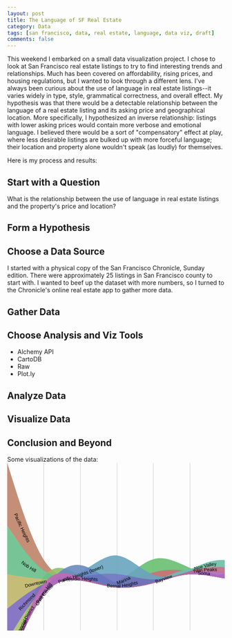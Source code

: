 ```yaml
---
layout: post
title: The Language of SF Real Estate
category: Data
tags: [san francisco, data, real estate, language, data viz, draft]
comments: false
---
```




This weekend I embarked on a small data visualization project. I chose to look at San Francisco real estate listings to try to find interesting trends and relationships. Much has been covered on affordability, rising prices, and housing regulations, but I wanted to look through a different lens. I've always been curious about the use of language in real estate listings--it varies widely in type, style, grammatical correctness, and overall effect. My hypothesis was that there would be a detectable relationship between the language of a real estate listing and its asking price and geographical location. More specifically, I hypothesized an inverse relationship: listings with lower asking prices would contain more verbose and emotional language. I believed there would be a sort of "compensatory" effect at play, where less desirable listings are bulked up with more forceful language; their location and property alone wouldn't speak (as loudly) for themselves. 

Here is my process and results:

<h2>Start with a Question</h2>
<p>What is the relationship between the use of language in real estate listings and the property's price and location?</p>

<h2>Form a Hypothesis</h2>

<h2>Choose a Data Source</h2>
I started with a physical copy of the San Francisco Chronicle, Sunday edition. There were approximately 25 listings in San Francisco county to start with. I wanted to beef up the dataset with more numbers, so I turned to the Chronicle's online real estate app to gather more data.

<h2>Gather Data</h2>


<h2>Choose Analysis and Viz Tools</h2>
<ul>
<li>Alchemy API</li>
<li>CartoDB</li>
<li>Raw</li>
<li>Plot.ly</li>
</ul>

<h2>Analyze Data</h2>

<h2>Visualize Data</h2>


<h2>Conclusion and Beyond</h2>






Some visualizations of the data:
<svg width="650" xmlns:xlink="http://www.w3.org/1999/xlink" height="500" xmlns="http://www.w3.org/2000/svg"><g><g class="x axis" transform="translate(0,480)" style="stroke-width: 1px; font-size: 10px; font-family: Arial, Helvetica;"><g class="tick" transform="translate(0,0)" style="opacity: 1;"><line y2="-480" x2="0" style="shape-rendering: crispEdges; fill: none; stroke: rgb(204, 204, 204);"></line><text y="3" x="0" dy=".71em" style="text-anchor: middle;">1</text></g><g class="tick" transform="translate(84.7,0)" style="opacity: 1;"><line y2="-480" x2="0" style="shape-rendering: crispEdges; fill: none; stroke: rgb(204, 204, 204);"></line><text y="3" x="0" dy=".71em" style="text-anchor: middle;">2</text></g><g class="tick" transform="translate(169.4,0)" style="opacity: 1;"><line y2="-480" x2="0" style="shape-rendering: crispEdges; fill: none; stroke: rgb(204, 204, 204);"></line><text y="3" x="0" dy=".71em" style="text-anchor: middle;">3</text></g><g class="tick" transform="translate(254.10000000000005,0)" style="opacity: 1;"><line y2="-480" x2="0" style="shape-rendering: crispEdges; fill: none; stroke: rgb(204, 204, 204);"></line><text y="3" x="0" dy=".71em" style="text-anchor: middle;">4</text></g><g class="tick" transform="translate(338.8,0)" style="opacity: 1;"><line y2="-480" x2="0" style="shape-rendering: crispEdges; fill: none; stroke: rgb(204, 204, 204);"></line><text y="3" x="0" dy=".71em" style="text-anchor: middle;">5</text></g><g class="tick" transform="translate(423.5,0)" style="opacity: 1;"><line y2="-480" x2="0" style="shape-rendering: crispEdges; fill: none; stroke: rgb(204, 204, 204);"></line><text y="3" x="0" dy=".71em" style="text-anchor: middle;">6</text></g><g class="tick" transform="translate(508.2000000000001,0)" style="opacity: 1;"><line y2="-480" x2="0" style="shape-rendering: crispEdges; fill: none; stroke: rgb(204, 204, 204);"></line><text y="3" x="0" dy=".71em" style="text-anchor: middle;">7</text></g><g class="tick" transform="translate(592.9000000000001,0)" style="opacity: 1;"><line y2="-480" x2="0" style="shape-rendering: crispEdges; fill: none; stroke: rgb(204, 204, 204);"></line><text y="3" x="0" dy=".71em" style="text-anchor: middle;">8</text></g><g class="tick" transform="translate(677.6,0)" style="opacity: 1;"><line y2="-480" x2="0" style="shape-rendering: crispEdges; fill: none; stroke: rgb(204, 204, 204);"></line><text y="3" x="0" dy=".71em" style="text-anchor: middle;">9</text></g><g class="tick" transform="translate(762.3000000000001,0)" style="opacity: 1;"><line y2="-480" x2="0" style="shape-rendering: crispEdges; fill: none; stroke: rgb(204, 204, 204);"></line><text y="3" x="0" dy=".71em" style="text-anchor: middle;">10</text></g><g class="tick" transform="translate(847,0)" style="opacity: 1;"><line y2="-480" x2="0" style="shape-rendering: crispEdges; fill: none; stroke: rgb(204, 204, 204);"></line><text y="3" x="0" dy=".71em" style="text-anchor: middle;">11</text></g><path class="domain" d="M0,-480V0H847V-480" style="shape-rendering: crispEdges; fill: none; stroke: rgb(204, 204, 204);"></path></g><path class="layer" d="M0,478.99997997414914L14.116666666666667,444.19004469895077C28.233333333333334,409.38010942375234,56.46666666666667,339.76023887335566,84.7,304.155944846971C112.93333333333334,268.55165082058636,141.16666666666669,266.9629333182138,169.40000000000003,270.94974646229787C197.63333333333335,274.9365596063819,225.8666666666667,284.4989033969225,254.10000000000005,280.9707438381187C282.33333333333337,277.4425842793149,310.5666666666667,260.82392137116665,338.8,252.980466451297C367.0333333333333,245.1370115314273,395.26666666666665,246.06876459983613,423.5,250.48974334327156C451.73333333333335,254.91072208670698,479.9666666666667,262.82092650516904,508.20000000000005,266.9278914168327C536.4333333333334,271.0348563284964,564.6666666666667,271.3385817333617,621.1333333333333,271.15250820235906C677.6,270.9664346713564,762.3,270.2905622044857,804.65,269.95262597105034L847,269.61468973761504L847,270.61468973761504L804.65,270.9526259710504C762.3,271.2905622044857,677.6,271.9664346713564,621.1333333333334,272.15250820235906C564.6666666666667,272.3385817333617,536.4333333333334,272.03485632849635,508.20000000000005,267.92789141683267C479.9666666666667,263.82092650516904,451.73333333333335,255.910722086707,423.5,257.4977140282629C395.26666666666665,259.0847059698188,367.0333333333333,270.16889427139256,338.8,278.0123491912623C310.5666666666667,285.85580411113193,282.33333333333337,290.4585256492975,254.10000000000002,287.97871452311C225.8666666666667,285.4989033969225,197.63333333333335,275.9365596063819,169.40000000000003,271.94974646229787C141.16666666666669,267.9629333182138,112.93333333333334,269.55165082058636,84.7,305.155944846971C56.46666666666667,340.76023887335566,28.233333333333334,410.3801094237524,14.116666666666667,445.1900446989507L0,479.99997997414914Z" title="Bernal Heights" style="fill-opacity: 0.9; fill: rgb(191, 105, 105);"></path><path class="layer" d="M0,5.684341886080802e-14L14.116666666666667,45.02336468171689C28.233333333333334,90.04672936343373,56.46666666666667,180.0934587268674,84.7,224.32246465739794C112.93333333333334,268.5514705879285,141.16666666666669,266.96275308555596,169.40000000000003,270.94956622964C197.63333333333335,274.93637937372404,225.8666666666667,284.4987231642647,254.10000000000005,286.97859103036296C282.33333333333337,289.45845889646125,310.5666666666667,284.8558508381173,338.8,277.0123925806058C367.0333333333333,269.16893432309433,395.26666666666665,258.0846258664153,423.5,256.4975771849486C451.73333333333335,254.91052850348194,479.9666666666667,262.8207395972276,508.20000000000005,266.9277078465331C536.4333333333334,271.03467609583856,564.6666666666667,271.33840150070387,621.1333333333333,271.1523279697012C677.6,270.96625443869857,762.3,270.2903819718279,804.65,269.95244573839256L847,269.61450950495725L847,270.61450950495725L804.65,270.95244573839256C762.3,271.29038197182786,677.6,271.96625443869857,621.1333333333334,272.1523279697012C564.6666666666667,272.33840150070387,536.4333333333334,272.03467609583856,508.20000000000005,267.92770784653305C479.9666666666667,263.8207395972276,451.73333333333335,255.91052850348194,423.5,257.4975771849486C395.26666666666665,259.0846258664153,367.0333333333333,270.16893432309433,338.8,278.0123925806058C310.5666666666667,285.8558508381173,282.33333333333337,290.45845889646125,254.10000000000002,287.97859103036296C225.8666666666667,285.4987231642646,197.63333333333335,275.93637937372404,169.40000000000003,271.94956622964C141.16666666666669,267.96275308555596,112.93333333333334,269.5514705879285,84.7,249.48720679807548C56.46666666666667,229.42294300822243,28.233333333333334,187.70569792614378,14.116666666666667,166.84707538510446L0,145.98845284406514Z" title="Pacific Heights" style="fill-opacity: 0.9; fill: rgb(191, 131, 105);"></path><path class="layer" d="M0,478.9999599482983L14.116666666666667,444.1900246730999C28.233333333333334,409.38008939790154,56.46666666666667,339.7602188475048,84.7,302.15640854971997C112.93333333333334,264.55259825193514,141.16666666666669,258.96484820676227,169.40000000000003,262.9516613508463C197.63333333333335,266.93847449493035,225.8666666666667,280.4998508282713,254.10000000000005,284.97923496576976C282.33333333333337,289.45861910326823,310.5666666666667,284.8560110449243,338.8,277.0125527874128C367.0333333333333,269.1690945299013,395.26666666666665,258.0847860732223,423.5,256.49773739175555C451.73333333333335,254.9106887102889,479.9666666666667,262.8208998040345,508.20000000000005,266.92786805334003C536.4333333333334,271.03483630264554,564.6666666666667,271.33856170751085,621.1333333333333,271.1524881765082C677.6,270.9664146455055,762.3,270.29054217863484,804.65,269.9526059451995L847,269.6146697117642L847,270.6146697117642L804.65,270.9526059451995C762.3,271.29054217863484,677.6,271.96641464550555,621.1333333333334,272.1524881765082C564.6666666666667,272.33856170751085,536.4333333333334,272.03483630264554,508.20000000000005,267.92786805334003C479.9666666666667,263.8208998040345,451.73333333333335,255.91068871028887,423.5,257.49773739175555C395.26666666666665,259.0847860732223,367.0333333333333,270.16909452990126,338.8,278.0125527874128C310.5666666666667,285.8560110449243,282.33333333333337,290.45861910326823,254.10000000000002,287.9786978349009C225.8666666666667,285.49877656653365,197.63333333333335,275.93632597145506,169.40000000000003,271.94951282737105C141.16666666666669,267.962699683287,112.93333333333334,269.55152399019755,84.7,305.1558714188511C56.46666666666667,340.7602188475048,28.233333333333334,410.3800893979015,14.116666666666667,445.19002467309986L0,479.9999599482983Z" title="Civic Center" style="fill-opacity: 0.9; fill: rgb(191, 156, 105);"></path><path class="layer" d="M0,258.03312851477153L14.116666666666667,260.0509951408524C28.233333333333334,262.0688617669334,56.46666666666667,266.1045950190953,84.7,267.3281028939899C112.93333333333334,268.55161076888464,141.16666666666669,266.9628932665121,169.40000000000003,270.9497064105961C197.63333333333335,274.9365195546801,225.8666666666667,284.49886334522074,254.10000000000005,286.9787312113191C282.33333333333337,289.4585990774174,310.5666666666667,284.85599101907343,338.8,277.01253276156194C367.0333333333333,269.16907450405046,395.26666666666665,258.08476604737143,423.5,256.49771736590475C451.73333333333335,254.910668684438,479.9666666666667,262.82087977818367,508.20000000000005,266.9278480274891C536.4333333333334,271.03481627679463,564.6666666666667,271.33854168166,621.1333333333333,271.15246815065734C677.6,270.9663946196547,762.3,270.290522152784,804.65,269.9525859193486L847,269.6146496859133L847,270.6146496859133L804.65,270.9525859193486C762.3,271.290522152784,677.6,271.96639461965464,621.1333333333334,272.1524681506573C564.6666666666667,272.33854168166,536.4333333333334,272.0348162767946,508.20000000000005,267.9278480274891C479.9666666666667,263.8208797781836,451.73333333333335,255.910668684438,423.5,257.49771736590475C395.26666666666665,259.08476604737143,367.0333333333333,270.16907450405046,338.8,278.01253276156194C310.5666666666667,285.85599101907343,282.33333333333337,290.4585990774174,254.10000000000002,287.9787312113191C225.8666666666667,285.49886334522074,197.63333333333335,275.9365195546801,169.40000000000003,271.9497064105961C141.16666666666669,267.9628932665121,112.93333333333334,269.55161076888464,84.7,281.34512138356604C56.46666666666667,293.13863199824743,28.233333333333334,315.13693572523766,14.116666666666667,326.1360875887328L0,337.1352394522279Z" title="Downtown" style="fill-opacity: 0.9; fill: rgb(191, 182, 105);"></path><path class="layer" d="M0,410.8103848555504L14.116666666666667,387.365372087193C28.233333333333334,363.92035931883566,56.46666666666667,317.030333782121,84.7,292.79096226257735C112.93333333333334,268.5515907430337,141.16666666666669,266.9628732406612,169.40000000000003,270.94968638474523C197.63333333333335,274.93649952882924,225.8666666666667,284.4988433193699,254.10000000000005,286.9787111854682C282.33333333333337,289.4585790515665,310.5666666666667,284.8559709932225,338.8,277.012512735711C367.0333333333333,269.16905447819954,395.26666666666665,258.0847460215205,423.5,256.49769734005383C451.73333333333335,254.91064865858715,479.9666666666667,262.8208597523328,508.20000000000005,266.92782800163826C536.4333333333334,271.03479625094377,564.6666666666667,271.3385216558091,621.1333333333333,271.1524481248064C677.6,270.9663745938037,762.3,270.29050212693306,804.65,269.95256589349776L847,269.6146296600624L847,270.6146296600624L804.65,270.9525658934977C762.3,271.29050212693306,677.6,271.9663745938037,621.1333333333334,272.1524481248064C564.6666666666667,272.33852165580913,536.4333333333334,272.03479625094377,508.20000000000005,267.92782800163826C479.9666666666667,263.8208597523328,451.73333333333335,255.91064865858715,423.5,257.49769734005383C395.26666666666665,259.0847460215205,367.0333333333333,270.16905447819954,338.8,278.012512735711C310.5666666666667,285.8559709932225,282.33333333333337,290.4585790515665,254.10000000000002,287.97871118546817C225.8666666666667,285.4988433193699,197.63333333333335,275.93649952882924,169.40000000000003,271.94968638474523C141.16666666666669,267.96287324066117,112.93333333333334,269.5515907430337,84.7,305.15584805535843C56.46666666666667,340.7601053676832,28.233333333333334,410.37990248996005,14.116666666666667,445.18980105109847L0,479.99969961223695Z" title="Financial District" style="fill-opacity: 0.9; fill: rgb(174, 191, 105);"></path><path class="layer" d="M0,478.99989987074565L14.116666666666667,433.97651850081974C28.233333333333334,388.9531371308938,56.46666666666667,298.90637439104205,84.7,263.3020803646574C112.93333333333334,227.69778633827275,141.16666666666669,246.53596102535528,169.40000000000003,260.73622026416683C197.63333333333335,274.9364795029784,225.8666666666667,284.498823293519,254.10000000000005,286.97869115961737C282.33333333333337,289.45855902571566,310.5666666666667,284.85595096737165,338.8,277.01249270986017C367.0333333333333,269.1690344523487,395.26666666666665,258.08472599566966,423.5,256.497677314203C451.73333333333335,254.91062863273626,479.9666666666667,262.8208397264819,508.20000000000005,266.9278079757874C536.4333333333334,271.03477622509286,564.6666666666667,271.3385016299582,621.1333333333333,261.11420819934267C677.6,250.88991476872707,762.3,230.13760250263056,804.65,219.7614463695823L847,209.3852902365341L847,252.61108933995172L804.65,255.949612289097C762.3,259.2881352382423,677.6,265.9651811365329,621.1333333333334,269.1518413832456C564.6666666666667,272.3385016299582,536.4333333333334,272.03477622509286,508.20000000000005,267.9278079757874C479.9666666666667,263.82083972648195,451.73333333333335,255.9106286327363,423.5,257.497677314203C395.26666666666665,259.08472599566966,367.0333333333333,270.1690344523487,338.8,278.01249270986017C310.5666666666667,285.85595096737165,282.33333333333337,290.45855902571566,254.10000000000002,287.97869115961737C225.8666666666667,285.498823293519,197.63333333333335,275.9364795029784,169.40000000000003,265.5580355624901C141.16666666666669,255.1795916220017,112.93333333333334,243.9850475315656,84.7,279.58934155795026C56.46666666666667,315.1936355843349,28.233333333333334,397.5967677275403,14.116666666666667,438.79833379914294L0,479.99989987074565Z" title="Hayes Valley" style="fill-opacity: 0.9; fill: rgb(148, 191, 105);"></path><path class="layer" d="M0,478.9998798448948L14.116666666666667,444.18994456969637C28.233333333333334,409.380009294498,56.46666666666667,339.76013874410125,84.7,304.15584471771666C112.93333333333334,268.551550691332,141.16666666666669,266.96283318895945,169.40000000000003,270.9496463330435C197.63333333333335,274.9364594771275,225.8666666666667,284.49880326766817,254.10000000000005,286.9786711337665C282.33333333333337,289.4585389998648,310.5666666666667,284.8559309415208,338.8,277.01247268400925C367.0333333333333,269.16901442649777,395.26666666666665,258.0847059698188,423.5,256.4976572883521C451.73333333333335,254.91060860688543,479.9666666666667,262.82081970063103,508.20000000000005,262.80554483685796C536.4333333333334,262.79026997308483,564.6666666666667,254.84950915179297,621.1333333333333,254.66343562079032C677.6,254.47736208978765,762.3,262.0459758490741,804.65,265.8302827287174L847,269.6145896083607L847,270.6145896083607L804.65,270.9524857900943C762.3,271.29038197182786,677.6,271.9661743352951,621.1333333333334,272.1522478662977C564.6666666666667,272.33832139730043,536.4333333333334,272.03467609583856,508.20000000000005,267.92774789823477C479.9666666666667,263.82081970063103,451.73333333333335,255.9106086068854,423.5,257.49765728835206C395.26666666666665,259.08470596981874,367.0333333333333,270.16901442649777,338.8,278.01247268400925C310.5666666666667,285.8559309415208,282.33333333333337,290.4585389998648,254.10000000000002,287.97867113376645C225.8666666666667,285.49880326766817,197.63333333333335,275.9364594771275,169.40000000000003,271.9496463330435C141.16666666666669,267.9628331889595,112.93333333333334,269.551550691332,84.7,305.15584471771666C56.46666666666667,340.76013874410125,28.233333333333334,410.380009294498,14.116666666666667,445.1899445696964L0,479.9998798448948Z" title="Inner Mission" style="fill-opacity: 0.9; fill: rgb(122, 191, 105);"></path><path class="layer" d="M0,478.99985981904393L14.116666666666667,444.18992454384556C28.233333333333334,409.37998926864714,56.46666666666667,339.7601187182504,84.7,304.15582469186575C112.93333333333334,268.5515306654811,141.16666666666669,266.9628131631086,169.40000000000003,270.94962630719266C197.63333333333335,274.93643945127667,225.8666666666667,284.4987832418173,254.10000000000005,273.39419345864763C282.33333333333337,262.28960367547796,310.5666666666667,230.51808031859798,338.8,222.67462206108647C367.0333333333333,214.83116380357495,395.26666666666665,230.91577064543193,423.5,242.91317961323324C451.73333333333335,254.91058858103455,479.9666666666667,262.8207996747802,508.20000000000005,266.9277679240857C536.4333333333334,271.03473617339114,564.6666666666667,271.3384615782565,621.1333333333333,271.15238804725385C677.6,270.96631451625115,762.3,270.2904420493805,804.65,269.9525058159452L847,269.61456958250983L847,270.61456958250983L804.65,270.95250581594513C762.3,271.2904420493805,677.6,271.96631451625115,621.1333333333334,272.15238804725385C564.6666666666667,272.3384615782565,536.4333333333334,272.03473617339114,508.20000000000005,267.9277679240857C479.9666666666667,263.8207996747802,451.73333333333335,255.91058858103452,423.5,251.3229598591415C395.26666666666665,246.73533113724847,367.0333333333333,245.47028478720802,338.8,253.31374304471953C310.5666666666667,261.15720130223104,282.33333333333337,278.10916416729447,254.10000000000002,281.8039737045559C225.8666666666667,285.4987832418173,197.63333333333335,275.93643945127667,169.40000000000003,271.9496263071926C141.16666666666669,267.9628131631086,112.93333333333334,269.5515306654811,84.7,305.15582469186575C56.46666666666667,340.7601187182504,28.233333333333334,410.37998926864714,14.116666666666667,445.1899245438455L0,479.99985981904393Z" title="Marina" style="fill-opacity: 0.9; fill: rgb(105, 191, 114);"></path><path class="layer" d="M0,145.98847286991594L14.116666666666667,166.6804320819304C28.233333333333334,187.37239129394487,56.46666666666667,228.75630971797383,84.7,248.65391017880205C112.93333333333334,268.55151063963024,141.16666666666669,266.96279313725773,169.40000000000003,270.9496062813418C197.63333333333335,274.9364194254258,225.8666666666667,284.4987632159664,254.10000000000005,286.97863108206474C282.33333333333337,289.458498948163,310.5666666666667,284.855890889819,338.8,277.01243263230754C367.0333333333333,269.16897437479605,395.26666666666665,258.084665918117,423.5,256.49761723665034C451.73333333333335,254.9105685551837,479.9666666666667,262.8207796489293,508.20000000000005,266.9277478982348C536.4333333333334,271.0347161475403,564.6666666666667,271.33844155240564,621.1333333333333,271.152368021403C677.6,270.9662944904003,762.3,270.29042202352963,804.65,269.95248579009433L847,269.614549556659L847,270.614549556659L804.65,270.9524857900943C762.3,271.29042202352963,677.6,271.9662944904003,621.1333333333334,272.15236802140294C564.6666666666667,272.33844155240564,536.4333333333334,272.0347161475403,508.20000000000005,267.9277478982348C479.9666666666667,263.8207796489293,451.73333333333335,255.9105685551837,423.5,257.4976172366504C395.26666666666665,259.084665918117,367.0333333333333,270.16897437479605,338.8,278.01243263230754C310.5666666666667,285.8558908898191,282.33333333333337,290.458498948163,254.10000000000002,287.97863108206474C225.8666666666667,285.4987632159664,197.63333333333335,275.9364194254258,169.40000000000003,271.94960628134174C141.16666666666669,267.96279313725773,112.93333333333334,269.55151063963024,84.7,268.16134944863614C56.46666666666667,266.77118825764205,28.233333333333334,262.40214837328136,14.116666666666667,260.21762843110105L0,258.0331084889207Z" title="Nob Hill" style="fill-opacity: 0.9; fill: rgb(105, 191, 139);"></path><path class="layer" d="M0,478.99981976734216L14.116666666666667,444.1898844921438C28.233333333333334,409.3799492169454,56.46666666666667,339.7600786665487,84.7,304.15578464016403C112.93333333333334,268.5514906137794,141.16666666666669,266.9627731114068,169.40000000000003,270.9495862554909C197.63333333333335,274.93639939957495,225.8666666666667,284.49874319011553,254.10000000000005,286.9786110562139C282.33333333333337,289.45847892231217,310.5666666666667,284.8558708639682,338.8,277.0124126064567C367.0333333333333,269.1689543489452,395.26666666666665,258.08464589226617,423.5,246.0872435997485C451.73333333333335,234.0898413072308,479.9666666666667,221.17934517887446,508.20000000000005,225.28631342817994C536.4333333333334,229.39328167748545,564.6666666666667,250.5177143044528,621.1333333333333,260.74199438450114C677.6,270.96627446454943,762.3,270.29040199767877,804.65,269.9524657642434L847,269.6145295308081L847,270.6145295308081L804.65,270.95246576424347C762.3,271.29040199767877,677.6,271.96627446454943,621.1333333333334,265.74737998246826C564.6666666666667,259.528485500387,536.4333333333334,246.41482406935387,508.20000000000005,242.3078558200484C479.9666666666667,238.2008875707429,451.73333333333335,243.10061250316502,423.5,251.0926291977156C395.26666666666665,259.08464589226617,367.0333333333333,270.1689543489452,338.8,278.0124126064567C310.5666666666667,285.85587086396816,282.33333333333337,290.45847892231217,254.10000000000002,287.9786110562139C225.8666666666667,285.49874319011553,197.63333333333335,275.9363993995749,169.40000000000003,271.9495862554909C141.16666666666669,267.9627731114068,112.93333333333334,269.5514906137794,84.7,305.15578464016403C56.46666666666667,340.7600786665487,28.233333333333334,410.37994921694536,14.116666666666667,445.18988449214373L0,479.99981976734216Z" title="Noe Valley" style="fill-opacity: 0.9; fill: rgb(105, 191, 165);"></path><path class="layer" d="M0,479L14.116666666666667,444.1900647248016C28.233333333333334,409.38012944960326,56.46666666666667,339.7602588992065,84.7,304.15596487282187C112.93333333333334,268.5516708464372,141.16666666666669,266.96295334406466,169.40000000000003,270.9497664881487C197.63333333333335,274.9365796322328,225.8666666666667,284.4989234227734,254.10000000000005,286.97879128887166C282.33333333333337,289.45865915497,310.5666666666667,284.85605109662606,338.8,274.5124202830329C367.0333333333333,264.16878946943973,395.26666666666665,248.08413590059735,423.5,246.49708721913066C451.73333333333335,244.91003853766398,479.9666666666667,257.820594743573,508.20000000000005,264.42773554896013C536.4333333333334,271.03487635434726,564.6666666666667,271.3386017592126,621.1333333333333,271.15252822821C677.6,270.96645469720727,762.3,270.2905822303366,804.65,269.9526459969013L847,269.61470976346595L847,270.61470976346595L804.65,270.95264599690125C762.3,271.2905822303366,677.6,271.96645469720727,621.1333333333334,272.15252822821C564.6666666666667,272.3386017592126,536.4333333333334,272.03487635434726,508.20000000000005,267.92784468984735C479.9666666666667,263.82081302534743,451.73333333333335,255.91047510121297,423.5,257.49752378267965C395.26666666666665,259.08457246414633,367.0333333333333,270.16900775121417,338.8,278.0125294239201C310.5666666666667,285.85605109662606,282.33333333333337,290.45865915497,254.10000000000002,287.9787912888717C225.8666666666667,285.4989234227734,197.63333333333335,275.9365796322328,169.40000000000003,271.9497664881487C141.16666666666669,267.96295334406466,112.93333333333334,269.5516708464372,84.7,305.15596487282187C56.46666666666667,340.7602588992065,28.233333333333334,410.38012944960326,14.116666666666667,445.19006472480163L0,480Z" title="Bayview" style="fill-opacity: 0.9; fill: rgb(105, 191, 191);"></path><path class="layer" d="M0,478.99977971564044L14.116666666666667,444.189844440442C28.233333333333334,409.37990916524365,56.46666666666667,339.76003861484696,84.7,304.1557445884623C112.93333333333334,268.55145056207766,141.16666666666669,266.9627330597051,169.40000000000003,252.76249384674438C197.63333333333335,238.5622546337837,225.8666666666667,211.75049371023488,254.10000000000005,214.23036157633317C282.33333333333337,216.7102294424315,310.5666666666667,248.48172609817698,338.8,258.8253201977102C367.0333333333333,269.1689142972434,395.26666666666665,258.08460584056445,423.5,256.4975571590977C451.73333333333335,254.91050847763105,479.9666666666667,262.8207195713767,508.20000000000005,266.9276878206822C536.4333333333334,271.0346560699877,564.6666666666667,271.338381474853,621.1333333333333,271.15230794385036C677.6,270.9662344128477,762.3,270.29036194597705,804.65,269.95242571254175L847,269.6144894791064L847,270.6144894791064L804.65,270.9524257125417C762.3,271.29036194597705,677.6,271.9662344128477,621.1333333333334,272.15230794385036C564.6666666666667,272.338381474853,536.4333333333334,272.0346560699877,508.20000000000005,267.9276878206822C479.9666666666667,263.82071957137674,451.73333333333335,255.91050847763108,423.5,257.49755715909777C395.26666666666665,259.08460584056445,367.0333333333333,270.1689142972435,338.8,270.33910732850603C310.5666666666667,270.5093003597686,282.33333333333337,259.7653779656147,254.10000000000002,257.2855100995164C225.8666666666667,254.80564223341804,197.63333333333335,260.58982889537526,169.40000000000003,264.2762809775402C141.16666666666669,267.9627330597051,112.93333333333334,269.55145056207766,84.7,305.15574458846226C56.46666666666667,340.76003861484696,28.233333333333334,410.3799091652437,14.116666666666667,445.189844440442L0,479.99977971564044Z" title="Pacific Heights (lower)" style="fill-opacity: 0.9; fill: rgb(105, 165, 191);"></path><path class="layer" d="M0,478.9997596897896L14.116666666666667,444.1898244145912C28.233333333333334,409.37988913939284,56.46666666666667,339.7600185889961,84.7,295.53101933374916C112.93333333333334,251.3020200785022,141.16666666666669,232.46389211840506,169.40000000000003,236.45070526248907C197.63333333333335,240.4375184065731,225.8666666666667,267.2492726548383,254.10000000000005,278.35384574979895C282.33333333333337,289.45841884475954,310.5666666666667,284.8558107864156,338.8,277.0123525289041C367.0333333333333,269.1688942713926,395.26666666666665,258.0845858147136,423.5,256.49753713324685C451.73333333333335,254.9104884517802,479.9666666666667,262.8206995455258,508.20000000000005,266.92766779483134C536.4333333333334,271.03463604413685,564.6666666666667,271.33836144900215,621.1333333333333,271.1522879179995C677.6,270.9662143869968,762.3,270.29034192012614,804.65,269.9524056866908L847,269.6144694532555L847,270.6144694532555L804.65,270.9524056866908C762.3,271.29034192012614,677.6,271.96621438699685,621.1333333333334,272.1522879179995C564.6666666666667,272.33836144900215,536.4333333333334,272.03463604413685,508.20000000000005,267.92766779483134C479.9666666666667,263.8206995455258,451.73333333333335,255.91048845178017,423.5,257.49753713324685C395.26666666666665,259.0845858147136,367.0333333333333,270.16889427139256,338.8,278.0123525289041C310.5666666666667,285.8558107864156,282.33333333333337,290.45841884475954,254.10000000000002,285.8123980793707C225.8666666666667,281.16637731398185,197.63333333333335,267.27172772486017,169.40000000000003,263.28491458077616C141.16666666666669,259.2981014366921,112.93333333333334,265.21912473764576,84.7,302.98957166332093C56.46666666666667,340.7600185889961,28.233333333333334,410.3798891393928,14.116666666666667,445.18982441459116L0,479.9997596897896Z" title="Potrero Hill" style="fill-opacity: 0.9; fill: rgb(105, 139, 191);"></path><path class="layer" d="M0,478.99973966393867L14.116666666666667,444.18980438874024C28.233333333333334,409.3798691135419,56.46666666666667,339.75999856314513,84.7,304.15570453676054C112.93333333333334,268.5514105103759,141.16666666666669,266.9626930080033,169.40000000000003,263.4429176054305C197.63333333333335,259.9231422028578,225.8666666666667,254.4723089000847,254.10000000000005,256.952176766183C282.33333333333337,259.4320446322813,310.5666666666667,269.84261366725104,338.8,269.5057439563964C367.0333333333333,269.1688742455417,395.26666666666665,258.08456578886273,423.5,256.49751710739605C451.73333333333335,254.91046842592934,479.9666666666667,262.82067951967497,508.20000000000005,266.9276477689805C536.4333333333334,271.03461601828593,564.6666666666667,271.3383414231513,621.1333333333333,271.15226789214864C677.6,270.96619436114594,762.3,270.2903218942753,804.65,269.9523856608399L847,269.6144494274046L847,270.6144494274046L804.65,270.9523856608399C762.3,271.2903218942753,677.6,271.96619436114594,621.1333333333334,272.1522678921486C564.6666666666667,272.3383414231513,536.4333333333334,272.03461601828593,508.20000000000005,267.9276477689805C479.9666666666667,263.82067951967497,451.73333333333335,255.91046842592934,423.5,257.497517107396C395.26666666666665,259.08456578886273,367.0333333333333,270.1688742455417,338.8,278.01231581484416C310.5666666666667,285.8557573841466,282.33333333333337,290.45833206607244,254.10000000000002,287.97846419997416C225.8666666666667,285.4985963338758,197.63333333333335,275.93628591975335,169.40000000000003,271.94948946387836C141.16666666666669,267.9626930080034,112.93333333333334,269.5514105103759,84.7,305.15570453676054C56.46666666666667,340.75999856314513,28.233333333333334,410.3798691135419,14.116666666666667,445.1898043887403L0,479.99973966393867Z" title="Presidio Heights" style="fill-opacity: 0.9; fill: rgb(105, 114, 191);"></path><path class="layer" d="M0,337.13525947807875L14.116666666666667,325.96940089621523C28.233333333333334,314.8035423143517,56.46666666666667,292.4718251506246,84.7,280.5116078175748C112.93333333333334,268.55139048452503,141.16666666666669,266.9626729821525,169.40000000000003,270.94948612623654C197.63333333333335,274.93629927032055,225.8666666666667,284.4986430608612,254.10000000000005,286.97851092695953C282.33333333333337,289.4583787930578,310.5666666666667,284.8557707347138,338.8,277.01231247720233C367.0333333333333,269.16885421969084,395.26666666666665,258.0845457630118,423.5,256.49749708154513C451.73333333333335,254.91044840007845,479.9666666666667,262.8206594938241,508.20000000000005,266.92762774312956C536.4333333333334,271.034595992435,564.6666666666667,271.3383213973004,621.1333333333333,271.1522478662977C677.6,270.966174335295,762.3,270.2903018684244,804.65,269.95236563498906L847,269.61442940155376L847,270.61442940155376L804.65,270.95236563498906C762.3,271.2903018684244,677.6,271.9661743352951,621.1333333333334,272.1522478662977C564.6666666666667,272.3383213973004,536.4333333333334,272.034595992435,508.20000000000005,267.92762774312956C479.9666666666667,263.82065949382405,451.73333333333335,255.91044840007845,423.5,257.49749708154513C395.26666666666665,259.0845457630118,367.0333333333333,270.16885421969084,338.8,278.01231247720233C310.5666666666667,285.8557707347138,282.33333333333337,290.4583787930578,254.10000000000002,287.9785109269595C225.8666666666667,285.4986430608612,197.63333333333335,275.93629927032055,169.40000000000003,271.94948612623654C141.16666666666669,267.96267298215247,112.93333333333334,269.55139048452503,84.7,293.6241253761783C56.46666666666667,317.69686026783154,28.233333333333334,364.25361254876555,14.116666666666667,387.53198868923255L0,410.81036482969955Z" title="Richmond" style="fill-opacity: 0.9; fill: rgb(122, 105, 191);"></path><path class="layer" d="M0,478.9997997414913L14.116666666666667,444.18984777808384C28.233333333333334,409.3798958146764,56.46666666666667,339.7599918878616,84.7,304.15568117326785C112.93333333333334,268.55137045867417,141.16666666666669,266.96265295630167,169.40000000000003,270.9494661003857C197.63333333333335,274.9362792444697,225.8666666666667,284.4986230350103,254.10000000000005,286.9784909011086C282.33333333333337,289.45835876720696,310.5666666666667,284.85575070886296,338.8,277.0122924513514C367.0333333333333,269.1688341938399,395.26666666666665,258.0845257371609,423.5,256.4974770556942C451.73333333333335,254.91042837422756,479.9666666666667,262.8206394679732,508.20000000000005,256.2135487272132C536.4333333333334,249.60645798645325,564.6666666666667,228.48206541118768,621.1333333333333,228.295991880185C677.6,228.10991834918235,762.3,248.8621638624426,804.65,259.2382866190727L847,269.61440937570285L847,270.61440937570285L804.65,266.6634625305274C762.3,262.71251568535195,677.6,254.8106219950011,621.1333333333334,254.99669552600378C564.6666666666667,255.18276905700645,536.4333333333334,263.45680980936265,508.20000000000005,263.63872463866795C479.9666666666667,263.82063946797325,451.73333333333335,255.9104283742276,423.5,257.4974770556943C395.26666666666665,259.08452573716096,367.0333333333333,270.16883419384,338.8,278.01229245135147C310.5666666666667,285.85575070886296,282.33333333333337,290.45835876720696,254.10000000000002,287.97849090110867C225.8666666666667,285.4986230350103,197.63333333333335,275.9362792444697,169.40000000000003,271.9494661003857C141.16666666666669,267.96265295630167,112.93333333333334,269.55137045867417,84.7,305.1556811732679C56.46666666666667,340.7599918878616,28.233333333333334,410.37989581467644,14.116666666666667,445.1898477780839L0,479.9997997414913Z" title="Richmond (Outer)" style="fill-opacity: 0.9; fill: rgb(148, 105, 191);"></path><path class="layer" d="M0,478.999839793193L14.116666666666667,441.30259888817307C28.233333333333334,403.6053579831531,56.46666666666667,328.21087617311326,84.7,292.60655544559415C112.93333333333334,257.002234718075,141.16666666666669,261.1880750730766,169.40000000000003,268.06216714584775C197.63333333333335,274.93625921861883,225.8666666666667,284.49860300915947,254.10000000000005,286.9784708752578C282.33333333333337,289.4583387413561,310.5666666666667,284.8557306830121,338.8,277.0122724255006C367.0333333333333,269.1688141679891,395.26666666666665,258.08450571131004,423.5,253.49336063774658C451.73333333333335,248.90221556418305,479.9666666666667,250.8042338737351,508.20000000000005,254.9112021230406C536.4333333333334,259.01817037234605,564.6666666666667,265.33008856140503,621.1333333333333,268.1481114224992C677.6,270.9661342835933,762.3,270.29026181672265,804.65,269.9523255832873L847,269.614389349852L847,270.614389349852L804.65,270.95232558328735C762.3,271.29026181672265,677.6,271.9661342835933,621.1333333333334,272.1522044769542C564.6666666666667,272.33827467031506,536.4333333333334,272.0345425901661,508.20000000000005,267.9275743408606C479.9666666666667,263.8206060915551,451.73333333333335,255.91040167309308,423.5,257.4974536922016C395.26666666666665,259.0845057113101,367.0333333333333,270.1688141679891,338.8,278.0122724255006C310.5666666666667,285.8557306830121,282.33333333333337,290.4583387413561,254.10000000000002,287.9784708752578C225.8666666666667,285.49860300915947,197.63333333333335,275.93625921861883,169.40000000000003,271.949442736893C141.16666666666669,267.96262625516715,112.93333333333334,269.55133708225605,84.7,305.15565780977516C56.46666666666667,340.7599785372943,28.233333333333334,410.37990916524365,14.116666666666667,445.1898744792183L0,479.999839793193Z" title="Soma" style="fill-opacity: 0.9; fill: rgb(174, 105, 191);"></path><path class="layer" d="M0,478.9999198965965L14.116666666666667,437.9650204916605C28.233333333333334,396.9301210867245,56.46666666666667,314.86032227685246,84.7,279.2560015493333C112.93333333333334,243.65168082181418,141.16666666666669,254.51283817664793,169.40000000000003,264.72458541169334C197.63333333333335,274.93633264673866,225.8666666666667,284.49866976199564,254.10000000000005,286.9785209398849C282.33333333333337,289.45837211777416,310.5666666666667,284.8557373582957,338.8,277.01226575021695C367.0333333333333,269.1687941421382,395.26666666666665,258.0844856854592,423.5,256.49744034163433C451.73333333333335,254.91039499780948,479.9666666666667,262.82061276683874,508.20000000000005,266.92758769142785C536.4333333333334,271.03456261601696,564.6666666666667,271.3382946961659,621.1333333333333,271.15225787922316C677.6,270.96622106228045,762.3,270.29041534824603,804.65,269.9525124912288L847,269.6146096342116L847,270.6146096342116L804.65,270.9525124912288C762.3,271.29041534824603,677.6,271.9662210622804,621.1333333333334,272.15225787922316C564.6666666666667,272.3382946961659,536.4333333333334,272.03456261601696,508.20000000000005,267.9275876914278C479.9666666666667,263.82061276683874,451.73333333333335,255.91039499780945,423.5,257.49744034163433C395.26666666666665,259.0844856854592,367.0333333333333,270.1687941421382,338.8,278.01226575021695C310.5666666666667,285.8557373582957,282.33333333333337,290.45837211777416,254.10000000000002,287.9785209398849C225.8666666666667,285.49866976199564,197.63333333333335,275.93633264673866,169.40000000000003,268.89556055673364C141.16666666666669,261.8547884667286,112.93333333333334,257.3355814019756,84.7,292.9399021294947C56.46666666666667,328.5442228570139,28.233333333333334,404.2720713768052,14.116666666666667,442.1359956367008L0,479.9999198965965Z" title="Stonestown" style="fill-opacity: 0.9; fill: rgb(191, 105, 182);"></path><path class="layer" d="M0,478.99993992244737L14.116666666666667,444.18999797196534C28.233333333333334,409.38005602148337,56.46666666666667,339.76017212051937,84.7,304.15588143177655C112.93333333333334,268.5515907430337,141.16666666666669,266.9628932665121,169.40000000000003,270.94968638474523C197.63333333333335,274.9364795029784,225.8666666666667,284.4987632159664,254.10000000000005,286.97861439385565C282.33333333333337,289.4584655717449,310.5666666666667,284.8558842145354,338.8,277.01240259353125C367.0333333333333,269.1689209725271,395.26666666666665,258.0845390877282,423.5,256.4974837309779C451.73333333333335,254.9104283742276,479.9666666666667,262.8206995455258,508.20000000000005,266.92770784653305C536.4333333333334,271.0347161475403,564.6666666666667,271.3384615782565,621.1333333333333,268.3184846864196C677.6,265.29850779458263,762.3,258.9548085801926,804.65,255.78295897299756L847,252.61110936580258L847,270.6143492981503L804.65,270.95232558328735C762.3,271.2903018684244,677.6,271.96625443869857,621.1333333333334,272.1523580084775C564.6666666666667,272.3384615782565,536.4333333333334,272.0347161475403,508.20000000000005,267.92770784653305C479.9666666666667,263.8206995455258,451.73333333333335,255.91042837422756,423.5,257.4974837309779C395.26666666666665,259.08453908772816,367.0333333333333,270.1689209725271,338.8,278.01240259353125C310.5666666666667,285.8558842145354,282.33333333333337,290.4584655717449,254.10000000000002,287.97861439385565C225.8666666666667,285.4987632159664,197.63333333333335,275.9364795029784,169.40000000000003,271.9496863847452C141.16666666666669,267.9628932665121,112.93333333333334,269.5515907430337,84.7,305.15588143177655C56.46666666666667,340.7601721205194,28.233333333333334,410.38005602148337,14.116666666666667,445.1899979719654L0,479.99993992244737Z" title="Sunnyside" style="fill-opacity: 0.9; fill: rgb(191, 105, 156);"></path><path class="layer" d="M0,478.9997196380878L14.116666666666667,444.18977768760584C28.233333333333334,409.3798357371238,56.46666666666667,339.7599518361598,84.7,304.1556477968498C112.93333333333334,268.55134375753966,141.16666666666669,266.9626195798835,169.40000000000003,270.94942938632573C197.63333333333335,274.93623919276797,225.8666666666667,284.49858298330855,254.10000000000005,286.9785042516759C282.33333333333337,289.4584255200432,310.5666666666667,284.85592426623714,338.8,277.0125194109947C367.0333333333333,269.1691145557522,395.26666666666665,258.08480609907315,423.5,250.25943270769656C451.73333333333335,242.43405931631997,479.9666666666667,237.86762099024577,508.20000000000005,241.9745358372823C536.4333333333334,246.08145068431878,564.6666666666667,258.86171870446594,621.1333333333333,264.9139164811042C677.6,270.96611425774245,762.3,270.2902417908718,804.65,269.9523055574365L847,269.61436932400113L847,270.61436932400113L804.65,270.95230555743643C762.3,271.2902417908718,677.6,271.96611425774245,621.1333333333334,268.98142472998165C564.6666666666667,265.99673520222086,536.4333333333334,259.35148367982856,508.20000000000005,255.24456883279203C479.9666666666667,251.13765398575552,451.73333333333335,249.56907581407484,423.5,254.326940956574C395.26666666666665,259.08480609907315,367.0333333333333,270.1691145557522,338.8,278.0125194109947C310.5666666666667,285.8559242662372,282.33333333333337,290.4584255200432,254.10000000000002,287.9785042516759C225.8666666666667,285.49858298330855,197.63333333333335,275.93623919276797,169.40000000000003,271.94942938632573C141.16666666666669,267.9626195798835,112.93333333333334,269.55134375753966,84.7,305.15564779684973C56.46666666666667,340.75995183615976,28.233333333333334,410.37983573712376,14.116666666666667,445.1897776876058L0,479.9997196380878Z" title="Twin Peaks" style="fill-opacity: 0.9; fill: rgb(191, 105, 131);"></path><defs><path id="path-Bernal_Heights" d="M0,479.99997997414914L14.116666666666667,445.1900446989507C28.233333333333334,410.3801094237524,56.46666666666667,340.76023887335566,84.7,305.155944846971C112.93333333333334,269.55165082058636,141.16666666666669,267.9629333182138,169.40000000000003,271.94974646229787C197.63333333333335,275.9365596063819,225.8666666666667,285.4989033969225,254.10000000000005,284.891395847281C282.33333333333337,284.2838882976395,310.5666666666667,273.50652940781595,338.8,265.6630744879463C367.0333333333333,257.81961956807663,395.26666666666665,252.9100686181608,423.5,254.4103953524339C451.73333333333335,255.910722086707,479.9666666666667,263.82092650516904,508.20000000000005,267.92789141683267C536.4333333333334,272.03485632849635,564.6666666666667,272.3385817333617,621.1333333333333,272.15250820235906C677.6,271.9664346713564,762.3,271.2905622044857,804.65,270.95262597105034L847,270.61468973761504"></path><path id="path-Pacific_Heights" d="M0,72.9942264220326L14.116666666666667,106.018553366744C28.233333333333334,139.0428803114554,56.46666666666667,205.09153420087824,84.7,237.32150239440338C112.93333333333334,269.5514705879285,141.16666666666669,267.96275308555596,169.40000000000003,271.94956622964C197.63333333333335,275.93637937372404,225.8666666666667,285.4987231642646,254.10000000000005,287.97859103036296C282.33333333333337,290.45845889646125,310.5666666666667,285.8558508381173,338.8,278.0123925806058C367.0333333333333,270.16893432309433,395.26666666666665,259.0846258664153,423.5,257.4975771849486C451.73333333333335,255.91052850348194,479.9666666666667,263.8207395972276,508.20000000000005,267.9277078465331C536.4333333333334,272.03467609583856,564.6666666666667,272.33840150070387,621.1333333333333,272.1523279697012C677.6,271.96625443869857,762.3,271.29038197182786,804.65,270.95244573839256L847,270.61450950495725"></path><path id="path-Civic_Center" d="M0,479.9999599482983L14.116666666666667,445.19002467309986C28.233333333333334,410.3800893979015,56.46666666666667,340.7602188475048,84.7,304.0728066509522C112.93333333333334,267.38539445439966,141.16666666666669,263.63044061169126,169.40000000000003,267.6172537557753C197.63333333333335,271.60406689985933,225.8666666666667,283.33264703073576,254.10000000000005,286.895633067002C282.33333333333337,290.45861910326823,310.5666666666667,285.8560110449243,338.8,278.0125527874128C367.0333333333333,270.16909452990126,395.26666666666665,259.0847860732223,423.5,257.49773739175555C451.73333333333335,255.91068871028887,479.9666666666667,263.8208998040345,508.20000000000005,267.92786805334003C536.4333333333334,272.03483630264554,564.6666666666667,272.33856170751085,621.1333333333333,272.1524881765082C677.6,271.96641464550555,762.3,271.29054217863484,804.65,270.9526059451995L847,270.6146697117642"></path><path id="path-Downtown" d="M0,297.5841839834997L14.116666666666667,293.17687469812597C28.233333333333334,288.7695654127522,56.46666666666667,279.9549468420047,84.7,274.75327880544467C112.93333333333334,269.55161076888464,141.16666666666669,267.9628932665121,169.40000000000003,271.9497064105961C197.63333333333335,275.9365195546801,225.8666666666667,285.49886334522074,254.10000000000005,287.9787312113191C282.33333333333337,290.4585990774174,310.5666666666667,285.85599101907343,338.8,278.01253276156194C367.0333333333333,270.16907450405046,395.26666666666665,259.08476604737143,423.5,257.4977173659047C451.73333333333335,255.910668684438,479.9666666666667,263.8208797781836,508.20000000000005,267.9278480274891C536.4333333333334,272.0348162767946,564.6666666666667,272.33854168166,621.1333333333333,272.1524681506573C677.6,271.96639461965464,762.3,271.290522152784,804.65,270.9525859193486L847,270.6146496859133"></path><path id="path-Financial_District" d="M0,445.4050422338937L14.116666666666667,416.36091990247905C28.233333333333334,387.3167975710645,56.46666666666667,329.22855290823543,84.7,299.39007182563455C112.93333333333334,269.5515907430337,141.16666666666669,267.96287324066117,169.40000000000003,271.94968638474523C197.63333333333335,275.93649952882924,225.8666666666667,285.4988433193699,254.10000000000005,287.9787111854682C282.33333333333337,290.4585790515665,310.5666666666667,285.8559709932225,338.8,278.012512735711C367.0333333333333,270.16905447819954,395.26666666666665,259.0847460215205,423.5,257.49769734005383C451.73333333333335,255.91064865858715,479.9666666666667,263.8208597523328,508.20000000000005,267.9278280016383C536.4333333333334,272.03479625094377,564.6666666666667,272.33852165580913,621.1333333333333,272.1524481248064C677.6,271.9663745938037,762.3,271.29050212693306,804.65,270.9525658934977L847,270.6146296600624"></path><path id="path-Hayes_Valley" d="M0,479.99989987074565L14.116666666666667,436.80409281664805C28.233333333333334,393.6082857625504,56.46666666666667,307.21667165435514,84.7,271.6123776279705C112.93333333333334,236.00808360158584,141.16666666666669,251.19110965701182,169.40000000000003,263.56379457999515C197.63333333333335,275.9364795029784,225.8666666666667,285.498823293519,254.10000000000005,287.97869115961737C282.33333333333337,290.45855902571566,310.5666666666667,285.85595096737165,338.8,278.01249270986017C367.0333333333333,270.1690344523487,395.26666666666665,259.08472599566966,423.5,257.497677314203C451.73333333333335,255.9106286327363,479.9666666666667,263.82083972648195,508.20000000000005,267.9278079757874C536.4333333333334,272.03477622509286,564.6666666666667,272.3385016299582,621.1333333333333,265.54969145796076C677.6,258.76088128596336,762.3,244.87953553710312,804.65,237.938862662673L847,230.9981897882429"></path><path id="path-Inner_Mission" d="M0,479.9998798448948L14.116666666666667,445.1899445696964C28.233333333333334,410.380009294498,56.46666666666667,340.76013874410125,84.7,305.15584471771666C112.93333333333334,269.551550691332,141.16666666666669,267.9628331889595,169.40000000000003,271.9496463330435C197.63333333333335,275.9364594771275,225.8666666666667,285.49880326766817,254.10000000000005,287.97867113376645C282.33333333333337,290.4585389998648,310.5666666666667,285.8559309415208,338.8,278.01247268400925C367.0333333333333,270.16901442649777,395.26666666666665,259.08470596981874,423.5,257.49765728835206C451.73333333333335,255.9106086068854,479.9666666666667,263.82081970063103,508.20000000000005,265.78331303421305C536.4333333333334,267.745806367795,564.6666666666667,263.76058194121333,621.1333333333333,263.5745084102107C677.6,263.38843487920803,762.3,267.00151224378436,804.65,268.8080509260725L847,270.6145896083607"></path><path id="path-Marina" d="M0,479.99985981904393L14.116666666666667,445.1899245438455C28.233333333333334,410.37998926864714,56.46666666666667,340.7601187182504,84.7,305.15582469186575C112.93333333333334,269.5515306654811,141.16666666666669,267.9628131631086,169.40000000000003,271.94962630719266C197.63333333333335,275.93643945127667,225.8666666666667,285.4987832418173,254.10000000000005,278.01575024826843C282.33333333333337,270.53271725471956,310.5666666666667,246.00430747708117,338.8,238.16084921956963C367.0333333333333,230.31739096205814,395.26666666666665,239.1588842246735,423.5,247.534736402854C451.73333333333335,255.91058858103452,479.9666666666667,263.8207996747802,508.20000000000005,267.9277679240857C536.4333333333334,272.03473617339114,564.6666666666667,272.3384615782565,621.1333333333333,272.15238804725385C677.6,271.96631451625115,762.3,271.2904420493805,804.65,270.95250581594513L847,270.61456958250983"></path><path id="path-Nob_Hill" d="M0,202.0107906794183L14.116666666666667,213.532363589849C28.233333333333334,225.05393650027978,56.46666666666667,248.09708232114127,84.7,258.8242964803858C112.93333333333334,269.55151063963024,141.16666666666669,267.96279313725773,169.40000000000003,271.9496062813418C197.63333333333335,275.9364194254258,225.8666666666667,285.4987632159664,254.10000000000005,287.9786310820647C282.33333333333337,290.458498948163,310.5666666666667,285.8558908898191,338.8,278.0124326323076C367.0333333333333,270.16897437479605,395.26666666666665,259.084665918117,423.5,257.4976172366504C451.73333333333335,255.9105685551837,479.9666666666667,263.8207796489293,508.20000000000005,267.9277478982348C536.4333333333334,272.0347161475403,564.6666666666667,272.33844155240564,621.1333333333333,272.152368021403C677.6,271.9662944904003,762.3,271.29042202352963,804.65,270.95248579009433L847,270.614549556659"></path><path id="path-Noe_Valley" d="M0,479.99981976734216L14.116666666666667,445.18988449214373C28.233333333333334,410.37994921694536,56.46666666666667,340.7600786665487,84.7,305.15578464016403C112.93333333333334,269.5514906137794,141.16666666666669,267.9627731114068,169.40000000000003,271.9495862554909C197.63333333333335,275.9363993995749,225.8666666666667,285.49874319011553,254.10000000000005,287.9786110562138C282.33333333333337,290.45847892231217,310.5666666666667,285.85587086396816,338.8,278.0124126064567C367.0333333333333,270.1689543489452,395.26666666666665,259.08464589226617,423.5,249.00660306539874C451.73333333333335,238.92856023853125,479.9666666666667,229.85678304147535,508.20000000000005,233.96375129078083C536.4333333333334,238.07071954008632,564.6666666666667,255.35643323575323,621.1333333333333,263.66135385015133C677.6,271.96627446454943,762.3,271.29040199767877,804.65,270.95246576424347L847,270.6145295308081"></path><path id="path-Bayview" d="M0,480L14.116666666666667,445.19006472480163C28.233333333333334,410.38012944960326,56.46666666666667,340.7602588992065,84.7,305.15596487282187C112.93333333333334,269.5516708464372,141.16666666666669,267.96295334406466,169.40000000000003,271.9497664881487C197.63333333333335,275.9365796322328,225.8666666666667,285.4989234227734,254.10000000000005,287.9787912888717C282.33333333333337,290.45865915497,310.5666666666667,285.85605109662606,338.8,276.67914152014316C367.0333333333333,267.50223194366026,395.26666666666665,253.75102084903847,423.5,252.16397216757179C451.73333333333335,250.5769234861051,479.9666666666667,261.15403721779353,508.20000000000005,266.5944567860704C536.4333333333334,272.03487635434726,564.6666666666667,272.3386017592126,621.1333333333333,272.15252822821C677.6,271.96645469720727,762.3,271.2905822303366,804.65,270.95264599690125L847,270.61470976346595"></path><path id="path-Pacific_Heights_(lower)" d="M0,479.99977971564044L14.116666666666667,445.189844440442C28.233333333333334,410.3799091652437,56.46666666666667,340.76003861484696,84.7,305.15574458846226C112.93333333333334,269.55145056207766,141.16666666666669,267.9627330597051,169.40000000000003,258.9360540788089C197.63333333333335,249.9093750979128,225.8666666666667,233.44473463849312,254.10000000000005,235.92460250459146C282.33333333333337,238.40447037068978,310.5666666666667,259.8288465623061,338.8,264.9988804297748C367.0333333333333,270.1689142972435,395.26666666666665,259.08460584056445,423.5,257.49755715909777C451.73333333333335,255.91050847763108,479.9666666666667,263.82071957137674,508.20000000000005,267.92768782068225C536.4333333333334,272.0346560699877,564.6666666666667,272.338381474853,621.1333333333333,272.15230794385036C677.6,271.9662344128477,762.3,271.29036194597705,804.65,270.9524257125417L847,270.6144894791064"></path><path id="path-Potrero_Hill" d="M0,479.9997596897896L14.116666666666667,445.1898244145912C28.233333333333334,410.3798891393928,56.46666666666667,340.7600185889961,84.7,299.6769621652017C112.93333333333334,258.5939057414073,141.16666666666669,246.04766344421523,169.40000000000003,250.03447658829927C197.63333333333335,254.0212897323833,225.8666666666667,274.54115831774345,254.10000000000005,282.4997885812515C282.33333333333337,290.45841884475954,310.5666666666667,285.8558107864156,338.8,278.0123525289041C367.0333333333333,270.16889427139256,395.26666666666665,259.0845858147136,423.5,257.49753713324685C451.73333333333335,255.91048845178017,479.9666666666667,263.8206995455258,508.20000000000005,267.92766779483134C536.4333333333334,272.03463604413685,564.6666666666667,272.33836144900215,621.1333333333333,272.1522879179995C677.6,271.96621438699685,762.3,271.29034192012614,804.65,270.9524056866908L847,270.6144694532555"></path><path id="path-Presidio_Heights" d="M0,479.99973966393867L14.116666666666667,445.1898043887403C28.233333333333334,410.3798691135419,56.46666666666667,340.75999856314513,84.7,305.15570453676054C112.93333333333334,269.5514105103759,141.16666666666669,267.9626930080034,169.40000000000003,268.11287020132113C197.63333333333335,268.2630473946389,225.8666666666667,270.1521192836469,254.10000000000005,272.6319871497452C282.33333333333337,275.11185501584356,310.5666666666667,278.18251885903214,338.8,274.1756965522869C367.0333333333333,270.1688742455417,395.26666666666665,259.08456578886273,423.5,257.497517107396C451.73333333333335,255.91046842592934,479.9666666666667,263.82067951967497,508.20000000000005,267.9276477689805C536.4333333333334,272.03461601828593,564.6666666666667,272.3383414231513,621.1333333333333,272.1522678921486C677.6,271.96619436114594,762.3,271.2903218942753,804.65,270.9523856608399L847,270.6144494274046"></path><path id="path-Richmond" d="M0,373.97281215388915L14.116666666666667,356.8340281260572C28.233333333333334,339.69524409822526,56.46666666666667,305.4176760425614,84.7,287.4845332635432C112.93333333333334,269.55139048452503,141.16666666666669,267.96267298215247,169.40000000000003,271.94948612623654C197.63333333333335,275.93629927032055,225.8666666666667,285.4986430608612,254.10000000000005,287.97851092695953C282.33333333333337,290.4583787930578,310.5666666666667,285.8557707347138,338.8,278.01231247720233C367.0333333333333,270.16885421969084,395.26666666666665,259.0845457630118,423.5,257.49749708154513C451.73333333333335,255.91044840007845,479.9666666666667,263.82065949382405,508.20000000000005,267.92762774312956C536.4333333333334,272.034595992435,564.6666666666667,272.3383213973004,621.1333333333333,272.1522478662977C677.6,271.9661743352951,762.3,271.2903018684244,804.65,270.95236563498906L847,270.61442940155376"></path><path id="path-Richmond_(Outer)" d="M0,479.9997997414913L14.116666666666667,445.18984777808384C28.233333333333334,410.37989581467644,56.46666666666667,340.7599918878616,84.7,305.1556811732679C112.93333333333334,269.55137045867417,141.16666666666669,267.96265295630167,169.40000000000003,271.9494661003857C197.63333333333335,275.9362792444697,225.8666666666667,285.4986230350103,254.10000000000005,287.97849090110867C282.33333333333337,290.45835876720696,310.5666666666667,285.85575070886296,338.8,278.01229245135147C367.0333333333333,270.16883419384,395.26666666666665,259.08452573716096,423.5,257.4974770556943C451.73333333333335,255.9104283742276,479.9666666666667,263.82063946797325,508.20000000000005,260.34280334960727C536.4333333333334,256.8649672312413,564.6666666666667,241.99908390076374,621.1333333333333,241.81301036976106C677.6,241.6269368387584,762.3,256.12067310723063,804.65,263.3675412414667L847,270.61440937570285"></path><path id="path-Soma" d="M0,479.999839793193L14.116666666666667,443.66290335036234C28.233333333333334,407.3259669075317,56.46666666666667,334.6520940218704,84.7,299.0477732943513C112.93333333333334,263.4434525668322,141.16666666666669,264.9086839974552,169.40000000000003,270.42247160803703C197.63333333333335,275.93625921861883,225.8666666666667,285.49860300915947,254.10000000000005,287.9784708752578C282.33333333333337,290.4583387413561,310.5666666666667,285.8557306830121,338.8,278.0122724255006C367.0333333333333,270.1688141679891,395.26666666666665,259.0845057113101,423.5,255.91207383164075C451.73333333333335,252.7396419519714,479.9666666666667,257.47908664931174,508.20000000000005,261.58605489861725C536.4333333333334,265.69302314792276,564.6666666666667,269.1675149491934,621.1333333333333,270.5668246163933C677.6,271.9661342835933,762.3,271.29026181672265,804.65,270.95232558328735L847,270.614389349852"></path><path id="path-Stonestown" d="M0,479.9999198965965L14.116666666666667,440.4671747308473C28.233333333333334,400.9344295650981,56.46666666666667,321.8689392335998,84.7,286.2646185060807C112.93333333333334,250.66029777856158,141.16666666666669,258.51714665502163,169.40000000000003,267.2267396508801C197.63333333333335,275.93633264673866,225.8666666666667,285.49866976199564,254.10000000000005,287.9785209398849C282.33333333333337,290.45837211777416,310.5666666666667,285.8557373582957,338.8,278.01226575021695C367.0333333333333,270.1687941421382,395.26666666666665,259.0844856854592,423.5,257.49744034163433C451.73333333333335,255.91039499780945,479.9666666666667,263.82061276683874,508.20000000000005,267.9275876914278C536.4333333333334,272.03456261601696,564.6666666666667,272.3382946961659,621.1333333333333,272.15225787922316C677.6,271.9662210622804,762.3,271.29041534824603,804.65,270.9525124912288L847,270.6146096342116"></path><path id="path-Sunnyside" d="M0,479.99993992244737L14.116666666666667,445.18999797196534C28.233333333333334,410.38005602148337,56.46666666666667,340.7601721205194,84.7,305.1558814317766C112.93333333333334,269.5515907430337,141.16666666666669,267.9628932665121,169.40000000000003,271.94968638474523C197.63333333333335,275.9364795029784,225.8666666666667,285.4987632159664,254.10000000000005,287.97861439385565C282.33333333333337,290.4584655717449,310.5666666666667,285.8558842145354,338.8,278.0124025935312C367.0333333333333,270.1689209725271,395.26666666666665,259.08453908772816,423.5,257.4974837309779C451.73333333333335,255.91042837422756,479.9666666666667,263.8206995455258,508.20000000000005,267.92770784653305C536.4333333333334,272.0347161475403,564.6666666666667,272.3384615782565,621.1333333333333,270.65208801411524C677.6,268.9657144499739,762.3,265.28922189097517,804.65,263.45097561147577L847,261.6127293319764"></path><path id="path-Twin_Peaks" d="M0,479.9997196380878L14.116666666666667,445.1897776876058C28.233333333333334,410.37983573712376,56.46666666666667,340.75995183615976,84.7,305.1556477968497C112.93333333333334,269.55134375753966,141.16666666666669,267.9626195798835,169.40000000000003,271.94942938632573C197.63333333333335,275.93623919276797,225.8666666666667,285.49858298330855,254.10000000000005,287.9785042516759C282.33333333333337,290.4584255200432,310.5666666666667,285.8559242662372,338.8,278.0125194109947C367.0333333333333,270.1691145557522,395.26666666666665,259.08480609907315,423.5,252.70985349880192C451.73333333333335,246.33490089853072,479.9666666666667,244.66930415466732,508.20000000000005,248.77621900170382C536.4333333333334,252.88313384874033,564.6666666666667,262.7625602866767,621.1333333333333,267.3643372722096C677.6,271.96611425774245,762.3,271.2902417908718,804.65,270.95230555743643L847,270.61436932400113"></path></defs><text dy="0.5ex" class="label"><textPath xlink:href="#path-Bernal_Heights" startOffset="40%" text-anchor="middle" style="font-size: 11px; font-family: Arial, Helvetica; font-weight: normal;">Bernal Heights</textPath></text><text dy="0.5ex" class="label"><textPath xlink:href="#path-Pacific_Heights" startOffset="5%" text-anchor="start" style="font-size: 11px; font-family: Arial, Helvetica; font-weight: normal;">Pacific Heights</textPath></text><text dy="0.5ex" class="label"><textPath xlink:href="#path-Civic_Center" startOffset="20%" text-anchor="middle" style="font-size: 11px; font-family: Arial, Helvetica; font-weight: normal;">Civic Center</textPath></text><text dy="0.5ex" class="label"><textPath xlink:href="#path-Downtown" startOffset="5%" text-anchor="start" style="font-size: 11px; font-family: Arial, Helvetica; font-weight: normal;">Downtown</textPath></text><text dy="0.5ex" class="label"><textPath xlink:href="#path-Financial_District" startOffset="5%" text-anchor="start" style="font-size: 11px; font-family: Arial, Helvetica; font-weight: normal;">Financial District</textPath></text><text dy="0.5ex" class="label"><textPath xlink:href="#path-Hayes_Valley" startOffset="95%" text-anchor="end" style="font-size: 11px; font-family: Arial, Helvetica; font-weight: normal;">Hayes Valley</textPath></text><text dy="0.5ex" class="label"><textPath xlink:href="#path-Inner_Mission" startOffset="70%" text-anchor="middle" style="font-size: 11px; font-family: Arial, Helvetica; font-weight: normal;">Inner Mission</textPath></text><text dy="0.5ex" class="label"><textPath xlink:href="#path-Marina" startOffset="40%" text-anchor="middle" style="font-size: 11px; font-family: Arial, Helvetica; font-weight: normal;">Marina</textPath></text><text dy="0.5ex" class="label"><textPath xlink:href="#path-Nob_Hill" startOffset="5%" text-anchor="start" style="font-size: 11px; font-family: Arial, Helvetica; font-weight: normal;">Nob Hill</textPath></text><text dy="0.5ex" class="label"><textPath xlink:href="#path-Noe_Valley" startOffset="60%" text-anchor="middle" style="font-size: 11px; font-family: Arial, Helvetica; font-weight: normal;">Noe Valley</textPath></text><text dy="0.5ex" class="label"><textPath xlink:href="#path-Bayview" startOffset="50%" text-anchor="middle" style="font-size: 11px; font-family: Arial, Helvetica; font-weight: normal;">Bayview</textPath></text><text dy="0.5ex" class="label"><textPath xlink:href="#path-Pacific_Heights_(lower)" startOffset="30%" text-anchor="middle" style="font-size: 11px; font-family: Arial, Helvetica; font-weight: normal;">Pacific Heights (lower)</textPath></text><text dy="0.5ex" class="label"><textPath xlink:href="#path-Potrero_Hill" startOffset="20%" text-anchor="middle" style="font-size: 11px; font-family: Arial, Helvetica; font-weight: normal;">Potrero Hill</textPath></text><text dy="0.5ex" class="label"><textPath xlink:href="#path-Presidio_Heights" startOffset="30%" text-anchor="middle" style="font-size: 11px; font-family: Arial, Helvetica; font-weight: normal;">Presidio Heights</textPath></text><text dy="0.5ex" class="label"><textPath xlink:href="#path-Richmond" startOffset="5%" text-anchor="start" style="font-size: 11px; font-family: Arial, Helvetica; font-weight: normal;">Richmond</textPath></text><text dy="0.5ex" class="label"><textPath xlink:href="#path-Richmond_(Outer)" startOffset="70%" text-anchor="middle" style="font-size: 11px; font-family: Arial, Helvetica; font-weight: normal;">Richmond (Outer)</textPath></text><text dy="0.5ex" class="label"><textPath xlink:href="#path-Soma" startOffset="60%" text-anchor="middle" style="font-size: 11px; font-family: Arial, Helvetica; font-weight: normal;">Soma</textPath></text><text dy="0.5ex" class="label"><textPath xlink:href="#path-Stonestown" startOffset="10%" text-anchor="middle" style="font-size: 11px; font-family: Arial, Helvetica; font-weight: normal;">Stonestown</textPath></text><text dy="0.5ex" class="label"><textPath xlink:href="#path-Sunnyside" startOffset="95%" text-anchor="end" style="font-size: 11px; font-family: Arial, Helvetica; font-weight: normal;">Sunnyside</textPath></text><text dy="0.5ex" class="label"><textPath xlink:href="#path-Twin_Peaks" startOffset="60%" text-anchor="middle" style="font-size: 11px; font-family: Arial, Helvetica; font-weight: normal;">Twin Peaks</textPath></text></g></svg>



